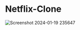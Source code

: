 # Netflix-Clone
![Screenshot 2024-01-19 235647](https://github.com/03PriyankaA/Netflix-Clone/assets/95439804/53c124fc-f95a-4c46-8691-39703acf9d0c)
